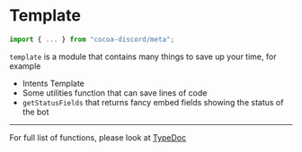 # Template

```ts
import { ... } from "cocoa-discord/meta";
```

`template` is a module that contains many things to save up your time, for example

- Intents Template
- Some utilities function that can save lines of code
- `getStatusFields` that returns fancy embed fields showing the status of the bot

---

For full list of functions, please look at [TypeDoc](https://leomotors.me/cocoa-discord/typedoc/)
